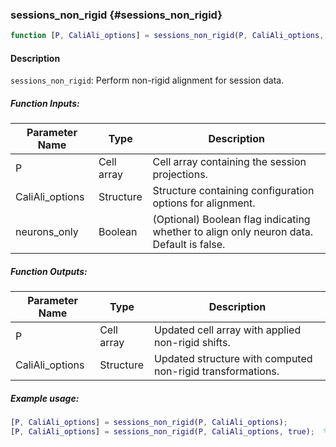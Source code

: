 ### sessions_non_rigid {#sessions_non_rigid}

```matlab
function [P, CaliAli_options] = sessions_non_rigid(P, CaliAli_options, neurons_only)
```

#### Description
`sessions_non_rigid`: Perform non-rigid alignment for session data.

##### Function Inputs:
| Parameter Name | Type    | Description                                                                 |
|---------------|---------|-----------------------------------------------------------------------------|
| P               | Cell array | Cell array containing the session projections.                           |
| CaliAli_options | Structure | Structure containing configuration options for alignment.                 |
| neurons_only    | Boolean   | (Optional) Boolean flag indicating whether to align only neuron data. Default is false. |

##### Function Outputs:
| Parameter Name | Type    | Description                                                                 |
|---------------|---------|-----------------------------------------------------------------------------|
| P               | Cell array | Updated cell array with applied non-rigid shifts.                         |
| CaliAli_options | Structure | Updated structure with computed non-rigid transformations.               |

##### Example usage:
```matlab
[P, CaliAli_options] = sessions_non_rigid(P, CaliAli_options);
[P, CaliAli_options] = sessions_non_rigid(P, CaliAli_options, true);  % Align utilizing only neurons projections
```

